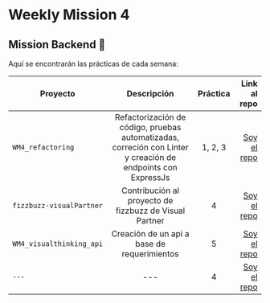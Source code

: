 # Weekly Mission 4
## Mission Backend 🚀

Aquí se encontrarán las prácticas de cada semana:

 Proyecto | Descripción | Práctica | Link al repo |
| ------------- |:-------------:| :-------------:| -----:|
|`WM4_refactoring`| Refactorización de código, pruebas automatizadas, correción con Linter y creación de endpoints con ExpressJs |1, 2, 3|[Soy el repo](https://github.com/dev-LuisSM/WM4_refactoring)|
|`fizzbuzz-visualPartner`| Contribución al proyecto de fizzbuzz de Visual Partner |4|[Soy el repo](https://github.com/dev-LuisSM/fizzbuzz-visualPartner)|
|`WM4_visualthinking_api`| Creación de un api a base de requerimientos |5|[Soy el repo](https://github.com/dev-LuisSM/WM4_visualthinking_api)|
|`---`| --- |4|[Soy el repo]()|
